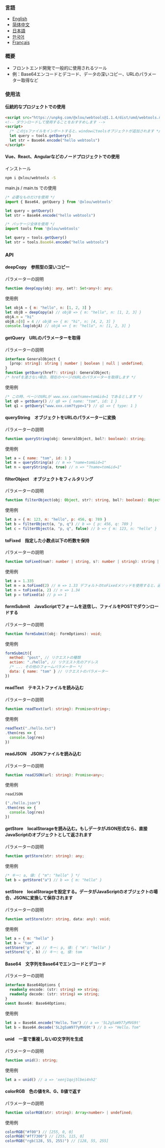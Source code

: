 ### 言語

* [English](https://github.com/omlou/webtools#readme)
* [简体中文](https://github.com/omlou/webtools/blob/master/public/markdowns/readme-zh.md)
* [日本語](https://github.com/omlou/webtools/blob/master/public/markdowns/readme-ja.md)
* [한국어](https://github.com/omlou/webtools/blob/master/public/markdowns/readme-ko.md)
* [Français](https://github.com/omlou/webtools/blob/master/public/markdowns/readme-fr.md)

### 概要

* フロントエンド開発で一般的に使用されるツール
* 例：Base64エンコードとデコード、データの深いコピー、URLのパラメーター取得など

### 使用法

#### 伝統的なプロジェクトでの使用

```html
<script src="https://unpkg.com/@xlou/webtools@1.1.4/dist/umd/webtools.min.js"></script>
<!-- ダウンロードして使用することをおすすめします -->
<script>
  /* このjsファイルをインポートすると、windowにtoolsオブジェクトが追加されます */
  let query = tools.getQuery()
  let str = Base64.encode("hello webtools")
</script>
```

#### Vue、React、Angularなどのノードプロジェクトでの使用

インストール

``` bash
npm i @xlou/webtools -S
```

main.js / main.ts での使用

``` javascript
/* 必要なものだけを使用 */
import { Base64, getQuery } from '@xlou/webtools'

let query = getQuery()
let str = Base64.encode("hello webtools")

/* パッケージ全体を使用 */
import tools from '@xlou/webtools'

let query = tools.getQuery()
let str = tools.Base64.encode("hello webtools")
```

### API

#### deepCopy &ensp; 参照型の深いコピー

パラメーターの説明

```typescript
function deepCopy(obj: any, set?: Set<any>): any;
```

使用例

``` javascript
let objA = { m: "hello", n: [1, 2, 3] }
let objB = deepCopy(a) // objB => { m: "hello", n: [1, 2, 3] }
objA.m = "hi"
objB.n[0] = 4 // objB => { m: "hi", n: [4, 2, 3] }
console.log(objA) // objA => { m: "hello", n: [1, 2, 3] }
```

#### getQuery &ensp; URLのパラメーターを取得

パラメーターの説明

``` typescript
interface GeneralObject {
  [prop: string]: string | number | boolean | null | undefined;
}
function getQuery(href?: string): GeneralObject;
/* hrefを渡さない場合、現在のページのURLのパラメーターを取得します */
```

使用例

``` javascript
/* この時、ページのURLが www.xxx.com?name=tom&id=1 であるとします */
let q0 = getQuery() // q0 => { name: "tom", id: 1 }
let q1 = getQuery("www.xxx.com?type=1") // q1 => { type: 1 }
```

#### queryString &ensp; オブジェクトをURLのパラメーターに変換

パラメーターの説明

``` typescript
function queryString(obj: GeneralObject, bol?: boolean): string;
```

使用例

``` javascript
let a = { name: "tom", id: 1 }
let m = queryString(a) // m => "name=tom&id=1"
let n = queryString(a, true) // n => "?name=tom&id=1"
```

#### filterObject &ensp; オブジェクトをフィルタリング

パラメーターの説明

``` typescript
function filterObject(obj: Object, str?: string, bol?: boolean): Object;
```

使用例

``` javascript
let a = { m: 123, n: "hello", p: 456, q: 789 }
let b = filterObject(a, "p, q") // b => { p: 456, q: 789 }
let c = filterObject(a, "p, q", false) // b => { m: 123, n: "hello" }
```

#### toFixed &ensp; 指定した小数点以下の桁数を保持

パラメーターの説明

``` typescript
function toFixed(num?: number | string, s?: number | string): string | undefined;
```

使用例

``` javascript
let a = 1.335
let m = a.toFixed(2) // m => 1.33 デフォルトのtoFixedメソッドを使用すると、通常の認識とは異なる結果になることがあります
let n = toFixed(a, 2) // n => 1.34
let p = toFixed(a) // p => 1
```

#### formSubmit &ensp; JavaScriptでフォームを送信し、ファイルをPOSTでダウンロードする

パラメーターの説明

``` typescript
function formSubmit(obj: FormOptions): void;
```

使用例

``` javascript
formSubmit({
  method: "post", // リクエストの種類
  action: "./hello", // リクエスト先のアドレス
  /* ... その他のフォームパラメーター */
  data: { name: "tom" } // リクエストのパラメーター
})
```

#### readText &ensp; テキストファイルを読み込む

パラメーターの説明

``` typescript
function readText(url: string): Promise<string>;
```

使用例

``` javascript
readText("./hello.txt")
.then(res => {
  console.log(res)
})
```

#### readJSON &ensp; JSONファイルを読み込む

パラメーターの説明

``` typescript
function readJSON(url: string): Promise<any>;
```

使用例

``` javascript
readJSON

("./hello.json")
.then(res => {
  console.log(res)
})
```

#### getStore &ensp; localStorageを読み込む。もしデータがJSON形式なら、直接JavaScriptのオブジェクトとして返されます

パラメーターの説明

``` typescript
function getStore(str: string): any;
```

使用例

``` javascript
/* キー: a, 値: { "m": "hello" } */
let b = getStore("a") // b => { m: "hello" }
```

#### setStore &ensp; localStorageを設定する。データがJavaScriptのオブジェクトの場合、JSONに変換して保存されます

パラメーターの説明

``` typescript
function setStore(str: string, data: any): void;
```

使用例

``` javascript
let a = { m: "hello" }
let b = "tom"
setStore('p', a) // キー: p, 値: { "m": "hello" }
setStore('q', b) // キー: q, 値: tom
```

#### Base64 &ensp; 文字列をBase64でエンコードとデコード

パラメーターの説明

``` typescript
interface Base64Options {
  readonly encode: (str: string) => string;
  readonly decode: (str: string) => string;
}
const Base64: Base64Options;
```

使用例

``` javascript
let a = Base64.encode("Hello，Tom") // a => '5L2g5aW977yMVG9t'
let b = Base64.decode('5L2g5aW977yMVG9t') // b => "Hello，Tom"
```

#### unid &ensp; 一意で重複しないID文字列を生成

パラメーターの説明

``` typescript
function unid(): string;
```

使用例

``` javascript
let a = unid() // a => 'xenj1qoj5lbei4nh2'
```

#### colorRGB &ensp; 色の値をR、G、B値で返す

パラメーターの説明

``` typescript
function colorRGB(str: string): Array<number> | undefined;
```

使用例

``` javascript
colorRGB("#f00") // [255, 0, 0]
colorRGB("#ff7300") // [255, 115, 0]
colorRGB("rgb(128, 55, 255)") // [128, 55, 255]
```